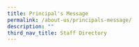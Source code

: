 ```yaml
---
title: Principal's Message
permalink: /about-us/principals-message/
description: ""
third_nav_title: Staff Directory
---
```

